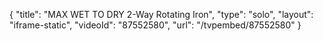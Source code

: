 {
    "title": "MAX WET TO DRY 2-Way Rotating Iron",
    "type": "solo",
    "layout": "iframe-static",
    "videoId": "87552580",
    "url": "\/tvpembed\/87552580"
}